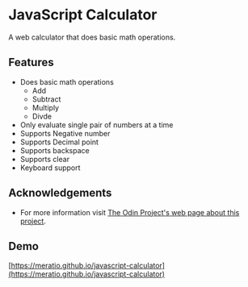 # JavaScript Calculator

A web calculator that does basic math operations.

## Features

- Does basic math operations
  - Add
  - Subtract
  - Multiply
  - Divde
- Only evaluate single pair of numbers at a time
- Supports Negative number
- Supports Decimal point
- Supports backspace
- Supports clear
- Keyboard support

## Acknowledgements

- For more information visit [The Odin Project's web page about this project](https://www.theodinproject.com/lessons/foundations-calculator).

## Demo

[https://meratio.github.io/javascript-calculator](https://meratio.github.io/javascript-calculator)
